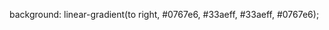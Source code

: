 <link rel="manifest" href="/views/pwa/manifest.json" />

background: linear-gradient(to right, #0767e6, #33aeff, #33aeff, #0767e6);
